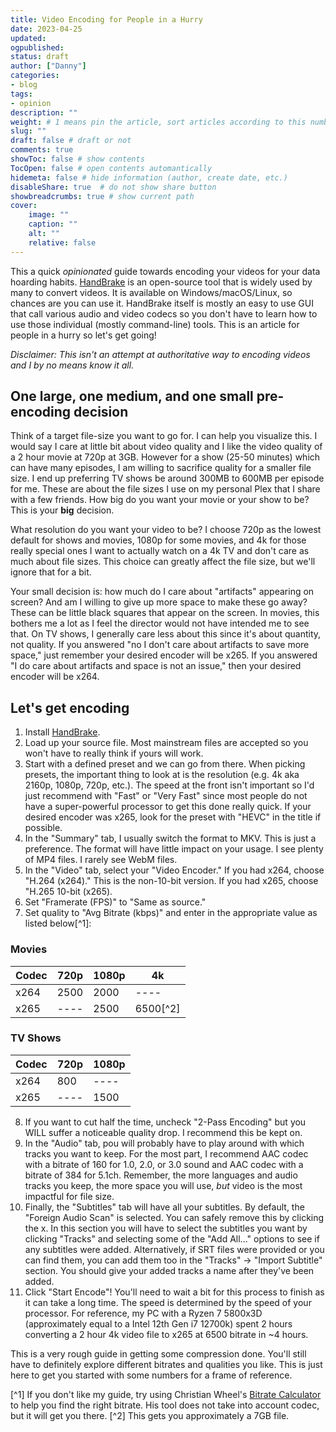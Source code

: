 ```yaml
---
title: Video Encoding for People in a Hurry
date: 2023-04-25
updated:
ogpublished:
status: draft
author: ["Danny"]
categories: 
- blog
tags: 
- opinion
description: ""
weight: # 1 means pin the article, sort articles according to this number
slug: ""
draft: false # draft or not
comments: true
showToc: false # show contents
TocOpen: false # open contents automantically
hidemeta: false # hide information (author, create date, etc.)
disableShare: true	# do not show share button
showbreadcrumbs: true # show current path
cover:
    image: ""
    caption: ""
    alt: ""
    relative: false
---
```


This a quick _opinionated_ guide towards encoding your videos for your data hoarding habits. [HandBrake](https://handbrake.fr/) is an open-source tool that is widely used by many to convert videos. It is available on Windows/macOS/Linux, so chances are you can use it. HandBrake itself is mostly an easy to use GUI that call various audio and video codecs so you don't have to learn how to use those individual (mostly command-line) tools. This is an article for people in a hurry so let's get going!

_Disclaimer: This isn't an attempt at authoritative way to encoding videos and I by no means know it all._

## One large, one medium, and one small pre-encoding decision

Think of a target file-size you want to go for. I can help you visualize this. I would say I care at little bit about video quality and I like the video quality of a 2 hour movie at 720p at 3GB. However for a show (25-50 minutes) which can have many episodes, I am willing to sacrifice quality for a smaller file size. I end up preferring TV shows be around 300MB to 600MB per episode for me. These are about the file sizes I use on my personal Plex that I share with a few friends. How big do you want your movie or your show to be? This is your **big** decision.

What resolution do you want your video to be? I choose 720p as the lowest default for shows and movies, 1080p for some movies, and 4k for those really special ones I want to actually watch on a 4k TV and don't care as much about file sizes. This choice can greatly affect the file size, but we'll ignore that for a bit.

Your small decision is: how much do I care about "artifacts" appearing on screen? And am I willing to give up more space to make these go away? These can be little black squares that appear on the screen. In movies, this bothers me a lot as I feel the director would not have intended me to see that. On TV shows, I generally care less about this since it's about quantity, not quality. If you answered "no I don't care about artifacts to save more space," just remember your desired encoder will be x265. If you answered "I do care about artifacts and space is not an issue," then your desired encoder will be x264.

## Let's get encoding

1. Install [HandBrake](https://handbrake.fr/).
2. Load up your source file. Most mainstream files are accepted so you won't have to really think if yours will work.
3. Start with a defined preset and we can go from there. When picking presets, the important thing to look at is the resolution (e.g. 4k aka 2160p, 1080p, 720p, etc.). The speed at the front isn't important so I'd just recommend with "Fast" or "Very Fast" since most people do not have a super-powerful processor to get this done really quick. If your desired encoder was x265, look for the preset with "HEVC" in the title if possible.
4. In the "Summary" tab, I usually switch the format to MKV. This is just a preference. The format will have little impact on your usage. I see plenty of MP4 files. I rarely see WebM files.
5. In the "Video" tab, select your "Video Encoder." If you had x264, choose "H.264 (x264)." This is the non-10-bit version. If you had x265, choose "H.265 10-bit (x265).
6. Set "Framerate (FPS)" to "Same as source."
7. Set quality to "Avg Bitrate (kbps)" and enter in the appropriate value as listed below[^1]:

### Movies

| Codec | 720p | 1080p | 4k       |
| ----- | ---- | ----- | -------- |
| x264  | 2500 | 2000  | ----     |
| x265  | ---- | 2500  | 6500[^2] |

### TV Shows

| Codec | 720p | 1080p |
| ----- | ---- | ----- |
| x264  | 800  | ----  |
| x265  | ---- | 1500  |

8. If you want to cut half the time, uncheck "2-Pass Encoding" but you WILL suffer a noticeable quality drop. I recommend this be kept on.
9. In the "Audio" tab, pou will probably have to play around with which tracks you want to keep. For the most part, I recommend AAC codec with a bitrate of 160 for 1.0, 2.0, or 3.0 sound and AAC codec with a bitrate of 384 for 5.1ch. Remember, the more languages and audio tracks you keep, the more space you will use, _but_ video is the most impactful for file size.
10. Finally, the "Subtitles" tab will have all your subtitles. By default, the "Foreign Audio Scan" is selected. You can safely remove this by clicking the x. In this section you will have to select the subtitles you want by clicking "Tracks" and selecting some of the "Add All..." options to see if any subtitles were added. Alternatively, if SRT files were provided or you can find them, you can add them too in the "Tracks" -> "Import Subtitle" section. You should give your added tracks a name after they've been added.
11. Click "Start Encode"! You'll need to wait a bit for this process to finish as it can take a long time. The speed is determined by the speed of your processor. For reference, my PC with a Ryzen 7 5800x3D (approximately equal to a Intel 12th Gen i7 12700k) spent 2 hours converting a 2 hour 4k video file to x265 at 6500 bitrate in ~4 hours.

This is a very rough guide in getting some compression done. You'll still have to definitely explore different bitrates and qualities you like. This is just here to get you started with some numbers for a frame of reference.

[^1] If you don't like my guide, try using Christian Wheel's [Bitrate Calculator](https://www.christianwheel.com/post/2017/01/23/bitrate-calculator) to help you find the right bitrate. His tool does not take into account codec, but it will get you there.
[^2] This gets you approximately a 7GB file.
